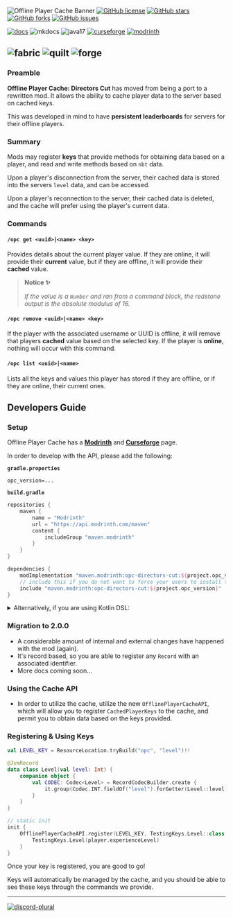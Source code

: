 ![Offline Player Cache Banner](https://cdn.modrinth.com/data/cached_images/8bf7b045806b81dba417cabafe08bed2d4fd4a1c.png)
[![GitHub license](https://img.shields.io/badge/MIT-MIT?style=for-the-badge&label=LICENCE&labelColor=1A1A1A&color=FFFFFF&link=https%3A%2F%2Fgithub.com%2FPlayerEXDirectorsCut%2Foffline-player-cache%2Fblob%2F1.20.1%2Fmain%2FLICENSE)](https://github.com/PlayerEXDirectorsCut/offline-player-cache/blob/1.20.1/main/LICENSE)
[![GitHub stars](https://img.shields.io/github/stars/PlayerEXDirectorsCut/offline-player-cache?style=for-the-badge&logo=github&labelColor=1A1A1A&color=FFFFFF&link=https%3A%2F%2Fgithub.com%2FPlayerEXDirectorsCut%2Foffline-player-cache%2Fstargazers
)](https://github.com/PlayerEXDirectorsCut/offline-player-cache/stargazers)
[![GitHub forks](https://img.shields.io/github/forks/PlayerEXDirectorsCut/offline-player-cache?style=for-the-badge&logo=github&labelColor=1A1A1A&color=FFFFFF&link=https%3A%2F%2Fgithub.com%2FPlayerEXDirectorsCut%2Foffline-player-cache%2Fforks
)](https://github.com/PlayerEXDirectorsCut/offline-player-cache/forks)
[![GitHub issues](https://img.shields.io/github/issues/PlayerEXDirectorsCut/offline-player-cache?style=for-the-badge&logo=github&label=ISSUES&labelColor=1A1A1A&link=https%3A%2F%2Fgithub.com%2FPlayerEXDirectorsCut%2Foffline-player-cache%2Fissues
)](https://github.com/PlayerEXDirectorsCut/offline-player-cache/issues)

[![docs](https://cdn.jsdelivr.net/npm/@intergrav/devins-badges@3/assets/cozy/documentation/generic_vector.svg)](https://playerexdirectorscut.github.io/Bare-Minimum-Docs/)
![mkdocs](https://cdn.jsdelivr.net/npm/@intergrav/devins-badges@3/assets/cozy/built-with/mkdocs_vector.svg)
![java17](https://cdn.jsdelivr.net/npm/@intergrav/devins-badges@3/assets/cozy/built-with/java17_vector.svg)
[![curseforge](https://cdn.jsdelivr.net/npm/@intergrav/devins-badges@3/assets/cozy/available/curseforge_vector.svg)](https://www.curseforge.com/minecraft/mc-mods/opc-directors-cut)
[![modrinth](https://cdn.jsdelivr.net/npm/@intergrav/devins-badges@3/assets/cozy/available/modrinth_vector.svg)](https://modrinth.com/mod/opc-directors-cut)

![fabric](https://cdn.jsdelivr.net/npm/@intergrav/devins-badges@3/assets/cozy/supported/fabric_vector.svg)
![quilt](https://cdn.jsdelivr.net/npm/@intergrav/devins-badges@3/assets/cozy/supported/quilt_vector.svg)
![forge](https://cdn.jsdelivr.net/npm/@intergrav/devins-badges@3/assets/cozy/supported/forge_vector.svg)
---

### Preamble

**Offline Player Cache: Directors Cut** has moved from being a port to a rewritten mod.
It allows the ability to cache player data to the server based on cached keys.

This was developed in mind to have **persistent leaderboards** for servers for their offline players.

### Summary
Mods may register **keys** that provide methods for obtaining data based on a player, and read and write methods based on `nbt` data.

Upon a player's disconnection from the server, their cached data is stored into the servers `level` data, and can be accessed.

Upon a player's reconnection to the server, their cached data is deleted, and the cache will prefer using the player's current data.

### Commands

#### `/opc get <uuid>|<name> <key>`
Provides details about the current player value. If they are online, it will provide their **current** value, but if they are offline, it will provide their **cached** value.

> **Notice ✨**
>
> *If the value is a `Number` and ran from a command block, the redstone output is the absolute modulus of 16.*

#### `/opc remove <uuid>|<name> <key>`
If the player with the associated username or UUID is offline, it will remove that players **cached** value based on the selected key.
If the player is **online**, nothing will occur with this command.

#### `/opc list <uuid>|<name>`
Lists all the keys and values this player has stored if they are offline, or if they are online, their current ones.

## Developers Guide

### Setup
Offline Player Cache has a [**Modrinth**](https://modrinth.com/mod/opc-directors-cut) and [**Curseforge**](https://curseforge.com/minecraft/mc-mods/opc-directors-cut) page.

In order to develop with the API, please add the following:

**`gradle.properties`**

```properties
opc_version=...
```

**`build.gradle`**

```groovy
repositories {
    maven {
        name = "Modrinth"
        url = "https://api.modrinth.com/maven"
        content {
            includeGroup "maven.modrinth"
        }
    }
}

dependencies {
    modImplementation "maven.modrinth:opc-directors-cut:${project.opc_version}"
    // include this if you do not want to force your users to install the mod.
    include "maven.modrinth:opc-directors-cut:${project.opc_version}"
}
```

<details><summary>Alternatively, if you are using Kotlin DSL:</summary>

**`build.gradle.kts`**

```kotlin
repositories {
    maven {
        name = "Modrinth"
        url = uri("https://api.modrinth.com/maven")
        content {
            includeGroup("maven.modrinth")
        }
    }
}

dependencies {
    modImplementation("maven.modrinth:opc-directors-cut:${properties["opc_version"]}")
    // include this if you do not want to force your users to install the mod.
    include("maven.modrinth:opc-directors-cut:${properties["opc_version"]}")
}
```

</details>

### Migration to 2.0.0

- A considerable amount of internal and external changes have happened with the mod (again).
- It's record based, so you are able to register any `Record` with an associated identifier.
- More docs coming soon...

### Using the Cache API
- In order to utilize the cache, utilize the new `OfflinePlayerCacheAPI`, which will allow you to register `CachedPlayerKeys` to the cache, and permit you to obtain data based on the keys provided.

### Registering & Using Keys

```kotlin
val LEVEL_KEY = ResourceLocation.tryBuild("opc", "level")!!

@JvmRecord
data class Level(val level: Int) {
    companion object {
        val CODEC: Codec<Level> = RecordCodecBuilder.create {
            it.group(Codec.INT.fieldOf("level").forGetter(Level::level)).apply(it, ::Level)
        }
    }
}

// static init
init {
    OfflinePlayerCacheAPI.register(LEVEL_KEY, TestingKeys.Level::class.java, TestingKeys.Level.CODEC) { player ->
        TestingKeys.Level(player.experienceLevel)
    }
}
```
Once your key is registered, you are good to go!

Keys will automatically be managed by the cache, and you should be able to see these keys through the commands we provide.

---

[![discord-plural](https://cdn.jsdelivr.net/npm/@intergrav/devins-badges@3/assets/cozy/social/discord-plural_vector.svg)](https://discord.gg/4kTmk8Skzm)
